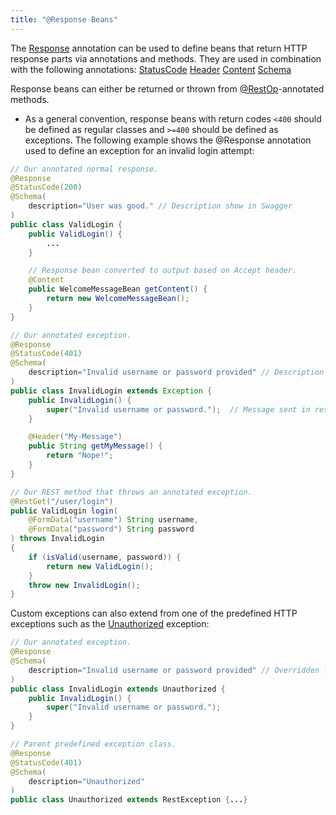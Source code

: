 ```yaml
---
title: "@Response Beans"
---
```


The [Response](../apidocs/org/apache/juneau/http/annotation/Response.html) annotation can be used to define beans that return HTTP response parts via annotations and methods.
They are used in combination with the following annotations:
<tree>
<node-0><java-annotation>[StatusCode](../apidocs/org/apache/juneau/http/annotation/StatusCode.html)</java-annotation></node-0>
<node-0><java-annotation>[Header](../apidocs/org/apache/juneau/http/annotation/Header.html)</java-annotation></node-0>
<node-0><java-annotation>[Content](../apidocs/org/apache/juneau/http/annotation/Content.html)</java-annotation></node-0>
<node-0><java-annotation>[Schema](../apidocs/org/apache/juneau/annotation/Schema.html)</java-annotation></node-0>
</tree>

Response beans can either be returned or thrown from [@RestOp](../apidocs/org/apache/juneau/rest/annotation/RestOp.html)-annotated methods.
- As a general convention, response beans with return codes `<400` should be defined as regular classes and `>=400` should be defined as exceptions.
The following example shows the @Response annotation used to define an exception for an invalid login attempt:

```java
// Our annotated normal response.
@Response
@StatusCode(200)
@Schema(
    description="User was good." // Description show in Swagger
)
public class ValidLogin {
    public ValidLogin() {
        ...
    }

    // Response bean converted to output based on Accept header.
    @Content
    public WelcomeMessageBean getContent() {
        return new WelcomeMessageBean();
    }
}
```


```java
// Our annotated exception.
@Response
@StatusCode(401)
@Schema(
    description="Invalid username or password provided" // Description show in Swagger
)
public class InvalidLogin extends Exception {
    public InvalidLogin() {
        super("Invalid username or password.");  // Message sent in response
    }

    @Header("My-Message")
    public String getMyMessage() {
        return "Nope!";
    }
}
```


```java
// Our REST method that throws an annotated exception.
@RestGet("/user/login")
public ValidLogin login(
    @FormData("username") String username,
    @FormData("password") String password
) throws InvalidLogin
{
    if (isValid(username, password)) {
        return new ValidLogin();
    }
    throw new InvalidLogin();
}
```


Custom exceptions can also extend from one of the predefined HTTP exceptions such as the [Unauthorized](../apidocs/org/apache/juneau/http/response/Unauthorized.html) exception:

```java
// Our annotated exception.
@Response
@Schema(
    description="Invalid username or password provided" // Overridden from parent class
)
public class InvalidLogin extends Unauthorized {
    public InvalidLogin() {
        super("Invalid username or password.");
    }
}

// Parent predefined exception class.
@Response
@StatusCode(401)
@Schema(
    description="Unauthorized"
)
public class Unauthorized extends RestException {...}

```
